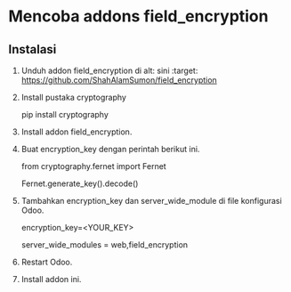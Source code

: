 # Mencoba addons field_encryption

## Instalasi
1. Unduh addon field_encryption di alt: sini
   :target: https://github.com/ShahAlamSumon/field_encryption

2. Install pustaka cryptography

    pip install cryptography

3. Install addon field_encryption.
4. Buat encryption_key dengan perintah berikut ini.

    from cryptography.fernet import Fernet

    Fernet.generate_key().decode()

5. Tambahkan encryption_key dan server_wide_module di file konfigurasi Odoo.

    encryption_key=<YOUR_KEY>

    server_wide_modules = web,field_encryption

6. Restart Odoo.
7. Install addon ini.